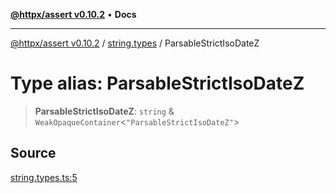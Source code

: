[**@httpx/assert v0.10.2**](../../README.md) • **Docs**

***

[@httpx/assert v0.10.2](../../README.md) / [string.types](../README.md) / ParsableStrictIsoDateZ

# Type alias: ParsableStrictIsoDateZ

> **ParsableStrictIsoDateZ**: `string` & `WeakOpaqueContainer`\<`"ParsableStrictIsoDateZ"`\>

## Source

[string.types.ts:5](https://github.com/belgattitude/httpx/blob/9872a04f73c192beff5f4b4d63a156ff5269c00c/packages/assert/src/string.types.ts#L5)
